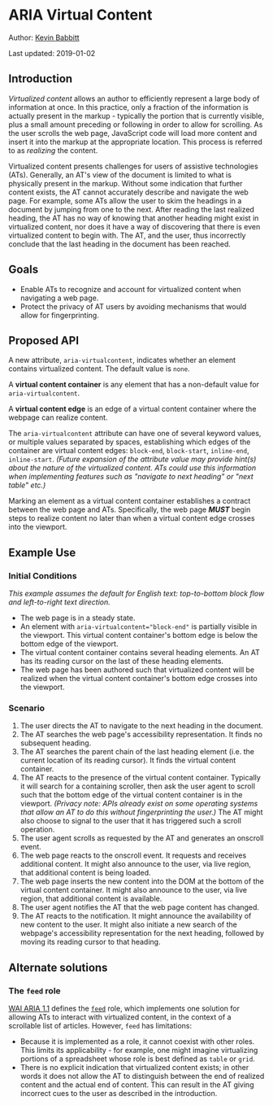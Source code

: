 # ARIA Virtual Content

Author: [Kevin Babbitt](https://github.com/kbabbitt)

Last updated: 2019-01-02

## Introduction

*Virtualized content* allows an author to efficiently represent a large body of information at once. In this practice, only a
fraction of the information is actually present in the markup - typically the portion that is currently visible, plus a small amount
preceding or following in order to allow for scrolling. As the user scrolls the web page, JavaScript code will load more content and
insert it into the markup at the appropriate location. This process is referred to as *realizing* the content.

Virtualized content presents challenges for users of assistive technologies (ATs). Generally, an AT's view of the document is limited
to what is physically present in the markup. Without some indication that further content exists, the AT cannot accurately describe and
navigate the web page. For example, some ATs allow the user to skim the headings in a document by jumping from one to the next. After
reading the last realized heading, the AT has no way of knowing that another heading might exist in virtualized content, nor does it
have a way of discovering that there is even virtualized content to begin with. The AT, and the user, thus incorrectly conclude that the
last heading in the document has been reached.

## Goals

* Enable ATs to recognize and account for virtualized content when navigating a web page.
* Protect the privacy of AT users by avoiding mechanisms that would allow for fingerprinting.

## Proposed API

A new attribute, `aria-virtualcontent`, indicates whether an element contains virtualized content. The default value is `none`.

A **virtual content container** is any element that has a non-default value for `aria-virtualcontent`.

A **virtual content edge** is an edge of a virtual content container where the webpage can realize content.

The `aria-virtualcontent` attribute can have one of several keyword values, or multiple values separated by spaces, establishing which edges of the container are virtual content edges: `block-end`, `block-start`, `inline-end`, `inline-start`.
*(Future expansion of the attribute value may provide hint(s) about the nature of the virtualized content. ATs could use this information when implementing features such as "navigate to next heading" or "next table" etc.)*

Marking an element as a virtual content container establishes a contract between the web page and ATs. Specifically, the web page ***MUST*** begin steps to realize content no later than when a virtual content edge crosses into the viewport.

## Example Use

### Initial Conditions
*This example assumes the default for English text: top-to-bottom block flow and left-to-right text direction.*
* The web page is in a steady state.
* An element with `aria-virtualcontent="block-end"` is partially visible in the viewport. This virtual content container's bottom edge is below the bottom edge of the viewport.
* The virtual content container contains several heading elements. An AT has its reading cursor on the last of these heading elements.
* The web page has been authored such that virtualized content will be realized when the virtual content container's bottom edge crosses into the viewport.

### Scenario
1. The user directs the AT to navigate to the next heading in the document.
2. The AT searches the web page's accessibility representation. It finds no subsequent heading.
3. The AT searches the parent chain of the last heading element (i.e. the current location of its reading cursor). It finds the virtual content container.
4. The AT reacts to the presence of the virtual content container. Typically it will search for a containing scroller, then ask the user agent to scroll such that the bottom edge of the virtual content container is in the viewport. *(Privacy note: APIs already exist on some operating systems that allow an AT to do this without fingerprinting the user.)* The AT might also choose to signal to the user that it has triggered such a scroll operation.
5. The user agent scrolls as requested by the AT and generates an onscroll event.
6. The web page reacts to the onscroll event. It requests and receives additional content. It might also announce to the user, via live
region, that additional content is being loaded. 
7. The web page inserts the new content into the DOM at the bottom of the virtual content container. It might also announce to the user, via live region, that additional content is available.
8. The user agent notifies the AT that the web page content has changed.
9. The AT reacts to the notification. It might announce the availability of new content to the user. It might also initiate a new search
of the webpage's accessibility representation for the next heading, followed by moving its reading cursor to that heading.

## Alternate solutions

### The `feed` role

[WAI ARIA 1.1](https://www.w3.org/TR/wai-aria-1.1/) defines the [`feed`](https://www.w3.org/TR/wai-aria-1.1/#feed) role, which
implements one solution for allowing ATs to interact with virtualized content, in the context of a scrollable list of articles.
However, `feed` has limitations:
* Because it is implemented as a role, it cannot coexist with other roles. This limits its applicability - for example, one might
imagine virtualizing portions of a spreadsheet whose role is best defined as `table` or `grid`.
* There is no explicit indication that virtualized content exists; in other words it does not allow the AT to distinguish between
the end of realized content and the actual end of content. This can result in the AT giving incorrect cues to the user as described
in the introduction.
